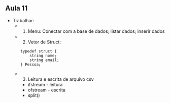 ## Aula 11
* Trabalhar:
    * 1) Menu: Conectar com a base de dados; listar dados; inserir dados
    * 2) Vetor de Struct:
        ```
        typedef struct {
            string nome;
            string email;
        } Pessoa;
        ```
    * 3) Leitura e escrita de arquivo csv
        * ifstream - leitura
        * ofstream - escrita
        * split()
